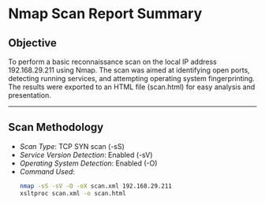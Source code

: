 #  Nmap Scan Report Summary

##  Objective

To perform a basic reconnaissance scan on the local IP address 192.168.29.211 using Nmap. The scan was aimed at identifying open ports, detecting running services, and attempting operating system fingerprinting. The results were exported to an HTML file (scan.html) for easy analysis and presentation.

---

##  Scan Methodology

- *Scan Type*: TCP SYN scan (-sS)
- *Service Version Detection*: Enabled (-sV)
- *Operating System Detection*: Enabled (-O)
- *Command Used*:
  ```bash
  nmap -sS -sV -O -oX scan.xml 192.168.29.211
  xsltproc scan.xml -o scan.html

